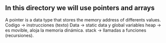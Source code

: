 ## In this directory we will use pointers and arrays
A pointer is a data type that stores the memory address of differents values.
Codigo -> instrucciones (texto)
Data -> static data y global variables 
heap -> es movible, aloja la memoria dinámica.
stack -> llamadas a funciones (recursiones).
